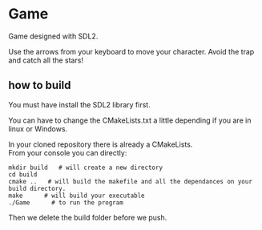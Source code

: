 # Game
Game designed with SDL2.  
  
Use the arrows from your keyboard to move your character. Avoid the trap and catch all the stars!  



## how to build
You must have install the SDL2 library first.

You can have to change the CMakeLists.txt a little depending if you are in linux or Windows.  

In your cloned repository there is already a CMakeLists.  
From your console you can directly:  
```
mkdir build   # will create a new directory
cd build
cmake ..   # will build the makefile and all the dependances on your build directory.
make      # will build your executable
./Game      # to run the program

```
Then we delete the build folder before we push.
